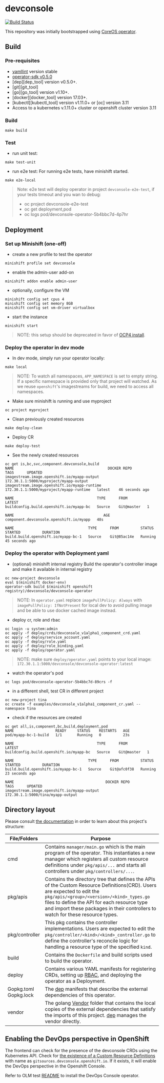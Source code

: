 # devconsole

[![Build Status](https://ci.centos.org/buildStatus/icon?job=devtools-devconsole-operator)](https://ci.centos.org/job/devtools-devconsole-operator/)

This repository was initially bootstrapped using [CoreOS operator](https://github.com/operator-framework/operator-sdk). 

## Build

### Pre-requisites
- [yamllint](https://yamllint.readthedocs.io/en/stable/quickstart.html) version stable
- [operator-sdk v0.5.0](https://github.com/operator-framework/operator-sdk#quick-start) 
- [dep][dep_tool] version v0.5.0+.
- [git][git_tool]
- [go][go_tool] version v1.10+.
- [docker][docker_tool] version 17.03+.
- [kubectl][kubectl_tool] version v1.11.0+ or [oc] version 3.11
- Access to a kubernetes v.1.11.0+ cluster or openshift cluster version 3.11

### Build
```
make build
```
### Test
* run unit test:
```
make test-unit
```
* run e2e test:
For running e2e tests, have minishift started.
```
make e2e-local
```
> Note: e2e test will deploy operator in project `devconsole-e2e-test`, if your tests timeout and you wan to debug:
> - oc project devconsole-e2e-test
> - oc get deployment,pod
> - oc logs pod/devconsole-operator-5b4bbc7d-4p7hr

## Deployment

### Set up Minishift (one-off)
* create a new profile to test the operator
```
minishift profile set devconsole
```
* enable the admin-user add-on
```
minishift addon enable admin-user
```
* optionally, configure the VM 

```
minishift config set cpus 4
minishift config set memory 8GB
minishift config set vm-driver virtualbox
```
* start the instance
```
minishift start
```
> NOTE: this setup should be deprecated in favor of [OCP4 install]().

### Deploy the operator in dev mode

* In dev mode, simply run your operator locally:
```
make local
```
> NOTE: To watch all namespaces, `APP_NAMESPACE` is set to empty string. 
If a specific namespace is provided only that project will watched. 
As we reuse `openshift`'s imagestreams for build, we need to access all namespaces.

* Make sure minishift is running and use myproject
```
oc project myproject
```
* Clean previously created resources
```
make deploy-clean
```
* Deploy CR
```
make deploy-test
```
* See the newly created resources
```
oc get is,bc,svc,component.devconsole,build
NAME                                           DOCKER REPO                               TAGS      UPDATED
imagestream.image.openshift.io/myapp-output    172.30.1.1:5000/myproject/myapp-output
imagestream.image.openshift.io/myapp-runtime   172.30.1.1:5000/myproject/myapp-runtime   latest    46 seconds ago

NAME                                      TYPE      FROM         LATEST
buildconfig.build.openshift.io/myapp-bc   Source    Git@master   1

NAME                                         AGE
component.devconsole.openshift.io/myapp   48s

NAME                                  TYPE      FROM          STATUS    STARTED          DURATION
build.build.openshift.io/myapp-bc-1   Source    Git@85ac14e   Running   45 seconds ago
```

### Deploy the operator with Deployment yaml

* (optional) minishift internal registry
Build the operator's controller image and make it available in internal registry
```
oc new-project devconsole
eval $(minishift docker-env)
operator-sdk build $(minishift openshift registry)/devconsole/devconsole-operator
```
> NOTE: In `operator.yaml` replace `imagePullPolicy: Always` with `imagePullPolicy: IfNotPresent` 
for local dev to avoid pulling image and be able to use docker cached image instead.
 
* deploy cr, role and rbac
```
oc login -u system:admin
oc apply -f deploy/crds/devconsole_v1alpha1_component_crd.yaml
oc apply -f deploy/service_account.yaml
oc apply -f deploy/role.yaml
oc apply -f deploy/role_binding.yaml
oc apply -f deploy/operator.yaml
```
> NOTE: make sure `deploy/operator.yaml` points to your local image: `172.30.1.1:5000/devconsole/devconsole-operator:latest`

* watch the operator's pod
```
oc logs pod/devconsole-operator-5b4bbc7d-89crs -f
```

* in a different shell, test CR in different project
```
oc new-project tina
oc create -f examples/devconsole_v1alpha1_component_cr.yaml --namespace tina
```
* check if the resources are created
```
oc get all,is,component,bc,build,deployment,pod
NAME                   READY     STATUS    RESTARTS   AGE
pod/myapp-bc-1-build   1/1       Running   0          23s

NAME                                      TYPE      FROM         LATEST
buildconfig.build.openshift.io/myapp-bc   Source    Git@master   1

NAME                                  TYPE      FROM          STATUS    STARTED          DURATION
build.build.openshift.io/myapp-bc-1   Source    Git@afc0f38   Running   23 seconds ago

NAME                                          DOCKER REPO                         TAGS      UPDATED
imagestream.image.openshift.io/myapp-output   172.30.1.1:5000/tina/myapp-output
```
## Directory layout

Please consult [the documentation](https://github.com/operator-framework/operator-sdk/blob/master/doc/project_layout.md) in order to learn about this project's structure: 

|File/Folders  |Purpose |
|--------------|--------|
| cmd          | Contains `manager/main.go` which is the main program of the operator. This instantiates a new manager which registers all custom resource definitions under `pkg/apis/...` and starts all controllers under `pkg/controllers/...`.|
| pkg/apis | Contains the directory tree that defines the APIs of the Custom Resource Definitions(CRD). Users are expected to edit the `pkg/apis/<group>/<version>/<kind>_types.go` files to define the API for each resource type and import these packages in their controllers to watch for these resource types.|
| pkg/controller | This pkg contains the controller implementations. Users are expected to edit the `pkg/controller/<kind>/<kind>_controller.go` to define the controller's reconcile logic for handling a resource type of the specified `kind`.|
| build | Contains the `Dockerfile` and build scripts used to build the operator.|
| deploy | Contains various YAML manifests for registering CRDs, setting up [RBAC](https://kubernetes.io/docs/reference/access-authn-authz/rbac/), and deploying the operator as a Deployment.|
| Gopkg.toml Gopkg.lock | The [dep](https://github.com/golang/dep) manifests that describe the external dependencies of this operator.|
| vendor | The golang [Vendor](https://golang.org/cmd/go/#hdr-Vendor_Directories) folder that contains the local copies of the external dependencies that satisfy the imports of this project. [dep](https://github.com/golang/dep) manages the vendor directly.|


## Enabling the DevOps perspective in OpenShift

The frontend can check for the presence of the devconsole CRDs using the Kubernetes API.  Check for [the existence of a Custom Resource Definitions](https://kubernetes.io/docs/reference/generated/kubernetes-api/v1.13/#list-customresourcedefinition-v1beta1-apiextensions) with name as `gitsources.devconsole.openshift.io`.  If it exists, it will enable the DevOps perspective in the Openshift Console.

Refer to OLM test [README](test/README.md) to install the DevOps Console operator.
